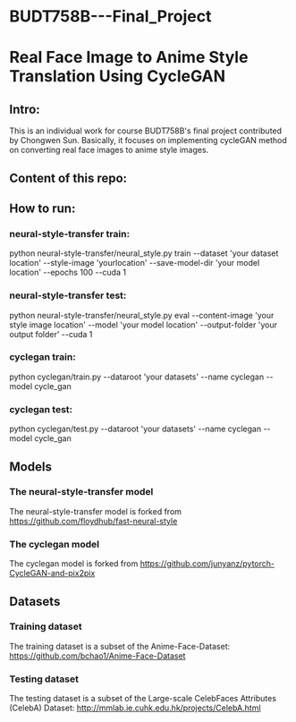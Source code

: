 # BUDT758B---Final_Project
# Real Face Image to Anime Style Translation Using CycleGAN

## Intro:
This is an individual work for course BUDT758B's final project contributed by Chongwen Sun. Basically, it focuses on implementing cycleGAN method on converting real face images to anime style images.

## Content of this repo:

## How to run:
### neural-style-transfer train: 
python neural-style-transfer/neural_style.py train --dataset 'your dataset location' --style-image 'yourlocation' --save-model-dir 'your model location' --epochs 100 --cuda 1
### neural-style-transfer test: 
python neural-style-transfer/neural_style.py eval --content-image 'your style image location'  --model 'your model location'  --output-folder 'your output folder' --cuda 1
### cyclegan train:
python cyclegan/train.py --dataroot 'your datasets' --name cyclegan --model cycle_gan
### cyclegan test:
python cyclegan/test.py --dataroot 'your datasets' --name cyclegan --model cycle_gan

## Models
### The neural-style-transfer model 
The neural-style-transfer model is forked from https://github.com/floydhub/fast-neural-style
### The cyclegan model 
The cyclegan model is forked from https://github.com/junyanz/pytorch-CycleGAN-and-pix2pix

## Datasets
### Training dataset 
The training dataset is a subset of the Anime-Face-Dataset: https://github.com/bchao1/Anime-Face-Dataset
### Testing dataset
The testing dataset is a subset of the Large-scale CelebFaces Attributes (CelebA) Dataset: http://mmlab.ie.cuhk.edu.hk/projects/CelebA.html
